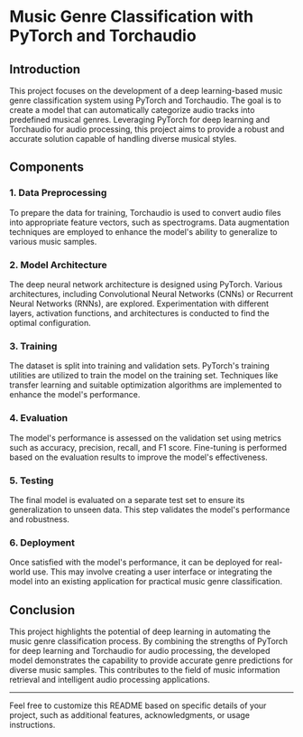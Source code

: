 # Music Genre Classification with PyTorch and Torchaudio

## Introduction

This project focuses on the development of a deep learning-based music genre classification system using PyTorch and Torchaudio. The goal is to create a model that can automatically categorize audio tracks into predefined musical genres. Leveraging PyTorch for deep learning and Torchaudio for audio processing, this project aims to provide a robust and accurate solution capable of handling diverse musical styles.

## Components

### 1. Data Preprocessing

To prepare the data for training, Torchaudio is used to convert audio files into appropriate feature vectors, such as spectrograms. Data augmentation techniques are employed to enhance the model's ability to generalize to various music samples.

### 2. Model Architecture

The deep neural network architecture is designed using PyTorch. Various architectures, including Convolutional Neural Networks (CNNs) or Recurrent Neural Networks (RNNs), are explored. Experimentation with different layers, activation functions, and architectures is conducted to find the optimal configuration.

### 3. Training

The dataset is split into training and validation sets. PyTorch's training utilities are utilized to train the model on the training set. Techniques like transfer learning and suitable optimization algorithms are implemented to enhance the model's performance.

### 4. Evaluation

The model's performance is assessed on the validation set using metrics such as accuracy, precision, recall, and F1 score. Fine-tuning is performed based on the evaluation results to improve the model's effectiveness.

### 5. Testing

The final model is evaluated on a separate test set to ensure its generalization to unseen data. This step validates the model's performance and robustness.

### 6. Deployment

Once satisfied with the model's performance, it can be deployed for real-world use. This may involve creating a user interface or integrating the model into an existing application for practical music genre classification.

## Conclusion

This project highlights the potential of deep learning in automating the music genre classification process. By combining the strengths of PyTorch for deep learning and Torchaudio for audio processing, the developed model demonstrates the capability to provide accurate genre predictions for diverse music samples. This contributes to the field of music information retrieval and intelligent audio processing applications.

---

Feel free to customize this README based on specific details of your project, such as additional features, acknowledgments, or usage instructions.
